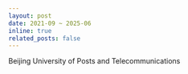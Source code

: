 ```yaml
---
layout: post
date: 2021-09 ~ 2025-06
inline: true
related_posts: false
---
```


Beijing University of Posts and Telecommunications
